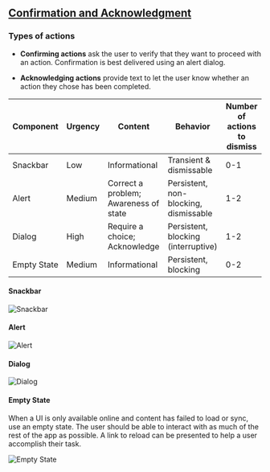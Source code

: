 ## [Confirmation and Acknowledgment](https://material.io/design/communication/confirmation-acknowledgement.html#acknowledgement)

### Types of actions

- **Confirming actions** ask the user to verify that they want to proceed with an action. Confirmation is best delivered using an alert dialog.

- **Acknowledging actions** provide text to let the user know whether an action they chose has been completed.

| Component	| Urgency | Content	| Behavior | Number of actions to dismiss |
| ------- | ------- | ------- | ------- | ------- |
| Snackbar | Low | Informational | Transient & dismissable | 0-1 |
| Alert | Medium | Correct a problem; Awareness of state | Persistent, non-blocking, dismissable| 1-2 |
| Dialog | High | Require a choice; Acknowledge	| Persistent, blocking (interruptive) | 1-2 |
| Empty State | Medium | Informational | Persistent, blocking | 0-2 |


#### Snackbar

![Snackbar](https://lh3.googleusercontent.com/NT6gTgqkG4jGyEtfUTpFhbvWVfKDZsBVoSms4LrRwYde3jP01h5J1g6mi9VTR3TtwT4jF4tO67eQQBQ-fl5OxqMF9oU3jeRR0CPC=w1064-v0)

#### Alert

![Alert](https://lh3.googleusercontent.com/yPdFYUXYR-EG0Rgpi6apjXEWRi17WQInIPhdIUkJ0n_u-kqKX13_G0rl_NwqaNpJ-X_Ed-lwNu7gQ9CSwgUzj4ViIXM2LwmbqpCQjkI=w1064-v0)

#### Dialog

![Dialog](https://lh3.googleusercontent.com/r7NB_oCcfMeQbPVCPktRUK5a6juDb7FXXvUukBAHa4xvgOb_TIxvGSMcOtDhzqndO0krU7d6CZgY4M7geOXBTmkI2aMftpKFU96juQ=w1064-v0)

#### Empty State
When a UI is only available online and content has failed to load or sync, use an empty state. The user should be able to interact with as much of the rest of the app as possible. A link to reload can be presented to help a user accomplish their task.

![Empty State](https://lh3.googleusercontent.com/eUxoGw2sxzvFnDugpAyOckOUwpPLDpYcZNrhDeShFWXJOjKlshwrGpkV8Wl_9YkbGdq0256vASnxPQag-mCdWceZOp-Ft9XCfVg6pQ=w1064-v0)

